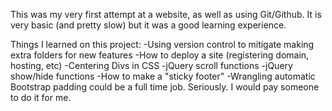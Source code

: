 This was my very first attempt at a website, as well as using Git/Github. It is very basic (and pretty slow) but it was a good learning experience.

Things I learned on this project:
    -Using version control to mitigate making extra folders for new features
    -How to deploy a site (registering domain, hosting, etc)
    -Centering Divs in CSS
    -jQuery scroll functions
    -jQuery show/hide functions
    -How to make a "sticky footer"
    -Wrangling automatic Bootstrap padding could be a full time job. Seriously. I would pay someone to do it for me. 
  
